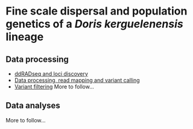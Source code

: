 # Fine scale dispersal and population genetics of a *Doris kerguelenensis* lineage

## Data processing  

- [ddRADseq and loci discovery](1_ddRADseq_and_loci_discovery.md)  
- [Data processing, read mapping and variant calling](2_data_processing_read_mapping_and_variant_calling.md)  
- [Variant filtering](3_variant_filtering.md)
More to follow...  

## Data analyses  
More to follow...  